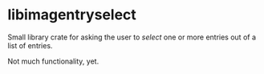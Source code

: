 # libimagentryselect

Small library crate for asking the user to _select_ one or more entries out of
a list of entries.

Not much functionality, yet.

